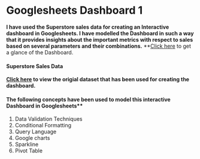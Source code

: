# Googlesheets Dashboard 1
**I have used the Superstore sales data for creating an Interactive dashboard in Googlesheets. I have modelled the Dashboard in such a way that it provides insights about the important metrics with respect to sales based on several parameters and their combinations.**
**<a href="https://github.com/BinayakBasu/Googlesheets-Dashboard/blob/main/Googlesheets%20Dashboard%201/superstore_sales.dashboard.pdf">Click here</a> to get a glance of the Dashboard. 

#### Superstore Sales Data 
**<a href="https://docs.google.com/spreadsheets/d/e/2PACX-1vSn4n-UHmhaIhQqBDa3ekq_3B5sNc5EjRvjq3De05rhsoBewYBwQygLhrgj4jRXjw/pubhtml?gid=1860229051&single=true">Click here</a> to view the origial dataset that has been used for creating the dashboard.**

#### The following concepts have been used to model this interactive Dashboard in Googlesheets**
1. Data Validation Techniques
2. Conditional Formatting
3. Query Language 
4. Google charts
5. Sparkline 
6. Pivot Table 



